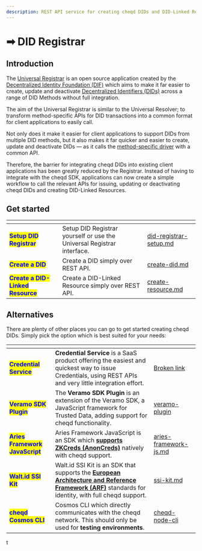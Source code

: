 ```yaml
---
description: REST API service for creating cheqd DIDs and DID-Linked Resources
---
```


# ➡ DID Registrar

## Introduction

The [Universal Registrar](https://uniregistrar.io/) is an open source application created by the [Decentralized Identity Foundation (DIF)](https://identity.foundation/) which aims to make it far easier to create, update and deactivate [Decentralized Identifiers (DIDs)](https://www.w3.org/TR/did-core/) across a range of DID Methods without full integration.

The aim of the Universal Registrar is similar to the Universal Resolver; to transform method-specific APIs for DID transactions into a common format for client applications to easily call.

Not only does it make it easier for client applications to support DIDs from multiple DID methods, but it also makes it far quicker and easier to create, update and deactivate DIDs — as it calls the [method-specific driver](https://github.com/decentralized-identity/universal-registrar#drivers) with a common API.

Therefore, the barrier for integrating cheqd DIDs into existing client applications has been greatly reduced by the Registrar. Instead of having to integrate with the cheqd SDK, applications can now create a simple workflow to call the relevant APIs for issuing, updating or deactivating cheqd DIDs and creating DID-Linked Resources.

## Get started

<table data-view="cards"><thead><tr><th></th><th></th><th data-hidden data-card-target data-type="content-ref"></th></tr></thead><tbody><tr><td><mark style="color:blue;"><strong>Setup DID Registrar</strong></mark></td><td>Setup DID Registrar yourself or use the Universal Registrar interface.</td><td><a href="did-registrar-setup.md">did-registrar-setup.md</a></td></tr><tr><td><mark style="color:blue;"><strong>Create a DID</strong></mark></td><td>Create a DID simply over REST API.</td><td><a href="create-did.md">create-did.md</a></td></tr><tr><td><mark style="color:blue;"><strong>Create a DID-Linked Resource</strong></mark></td><td>Create a DID-Linked Resource simply over REST API.</td><td><a href="create-resource.md">create-resource.md</a></td></tr></tbody></table>

## Alternatives

There are plenty of other places you can go to get started creating cheqd DIDs. Simply pick the option which is best suited for your needs:

<table data-view="cards"><thead><tr><th></th><th></th><th data-hidden data-card-target data-type="content-ref"></th></tr></thead><tbody><tr><td><mark style="color:blue;"><strong>Credential Service</strong></mark></td><td><strong>Credential Service</strong> is a SaaS product offering the easiest and quickest way to issue Credentials, using REST APIs and very little integration effort.</td><td><a href="broken-reference">Broken link</a></td></tr><tr><td><mark style="color:blue;"><strong>Veramo SDK Plugin</strong></mark></td><td>The <strong>Veramo SDK Plugin</strong> is an extension of the Veramo SDK, a JavaScript framework for Trusted Data, adding support for cheqd functionality.</td><td><a href="../../sdk/veramo-plugin/">veramo-plugin</a></td></tr><tr><td><mark style="color:blue;"><strong>Aries Framework JavaScript</strong></mark></td><td>Aries Framework JavaScript is an SDK which <a href="https://hyperledger.github.io/anoncreds-spec/"><strong>supports ZKCreds (AnonCreds)</strong></a> natively with cheqd support. </td><td><a href="../../sdk/aries-framework-js.md">aries-framework-js.md</a></td></tr><tr><td><mark style="color:blue;"><strong>Walt.id SSI Kit</strong></mark></td><td>Walt.id SSI Kit is an SDK that supports the <a href="https://digital-strategy.ec.europa.eu/en/library/european-digital-identity-architecture-and-reference-framework-outline"><strong>European Architecture and Reference Framework (ARF)</strong></a> standards for identity, with full cheqd support. </td><td><a href="../../sdk/ssi-kit.md">ssi-kit.md</a></td></tr><tr><td><mark style="color:blue;"><strong>cheqd Cosmos CLI</strong></mark></td><td>Cosmos CLI which directly communicates with the cheqd network. This should only be used for <strong>testing environments</strong>.</td><td><a href="../tooling/cheqd-node-cli/">cheqd-node-cli</a></td></tr></tbody></table>

t
